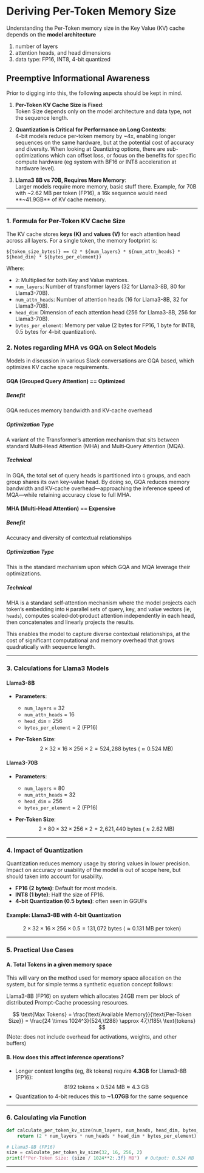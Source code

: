 
# Deriving **Per-Token Memory Size**
Understanding the Per-Token memory size in the Key Value (KV) cache depends on the **model architecture**
1. number of layers
2. attention heads, and head dimensions
3. data type: FP16, INT8, 4-bit quantized 



## Preemptive Informational Awareness
Prior to digging into this, the following aspects should be kept in mind.

1. **Per-Token KV Cache Size is Fixed**:  
   Token Size depends only on the model architecture and data type, not the sequence length.
   
2. **Quantization is Critical for Performance on Long Contexts**:  
   4-bit models reduce per-token memory by ~4x, enabling longer sequences on the same hardware, but at the potential cost of accuracy and diversity. When looking at Quantizing options, there are sub-optimizations which can offset loss, or focus on the benefits for specific compute hardware (eg system with BF16 or INT8 acceleration at hardware level).

3. **Llama3 8B vs 70B, Requires More Memory**:  
   Larger models require more memory, basic stuff there. Example, for 70B with ~2.62 MB per token (FP16), a 16k sequence would need **~41.9GB** of KV cache memory.

---

### **1. Formula for Per-Token KV Cache Size**
The KV cache stores **keys (K)** and **values (V)** for each attention head across all layers. For a single token, the memory footprint is:

```
${token_size_bytes)} == (2 * ${num_layers} * ${num_attn_heads} * ${head_dim} * ${bytes_per_element})
```

Where:
- `2`: Multiplied for both Key and Value matrices.
- `num_layers`: Number of transformer layers (32 for Llama3-8B, 80 for Llama3-70B).
- `num_attn_heads`: Number of attention heads (16 for Llama3-8B, 32 for Llama3-70B).
- `head_dim`: Dimension of each attention head (256 for Llama3-8B, 256 for Llama3-70B).
- `bytes_per_element`: Memory per value (2 bytes for FP16, 1 byte for INT8, 0.5 bytes for 4-bit quantization).

### **2. Notes regarding MHA vs GQA on Select Models**
Models in discussion in various Slack conversations are GQA based, which optimizes KV cache space requirements.

#### GQA (Grouped Query Attention) == Optimized

##### Benefit
GQA reduces memory bandwidth and KV‑cache overhead
        
##### Optimization Type
A variant of the Transformer’s attention mechanism that sits between standard Multi‑Head Attention (MHA) and Multi‑Query Attention (MQA). 
      
##### Technical
In GQA, the total set of query heads is partitioned into `G` groups, and each group shares its own key‐value head. By doing so, GQA reduces memory bandwidth and KV‑cache overhead—approaching the inference speed of MQA—while retaining accuracy close to full MHA.

#### MHA (Multi‑Head Attention) == Expensive

##### Benefit
Accuracy and diversity of contextual relationships

##### Optimization Type
This is the standard mechanism upon which GQA and MQA leverage their optimizations.

##### Technical
MHA is a standard self‑attention mechanism where the model projects each token’s embedding into `H` parallel sets of query, key, and value vectors (ie, `heads`), computes scaled‑dot‑product attention independently in each head, then concatenates and linearly projects the results. 

This enables the model to capture diverse contextual relationships, at the cost of significant computational and memory overhead that grows quadratically with sequence length. 

---

### **3. Calculations for Llama3 Models**
#### **Llama3-8B**
- **Parameters**:
  - `num_layers` = 32
  - `num_attn_heads` = 16
  - `head_dim` = 256
  - `bytes_per_element` = 2 (FP16)

- **Per-Token Size**:
  $$
  2 \times 32 \times 16 \times 256 \times 2 = 524,\!288\ \text{bytes} \ (\approx 0.524\ \text{MB})
  $$

#### **Llama3-70B**
- **Parameters**:
  - `num_layers` = 80
  - `num_attn_heads` = 32
  - `head_dim` = 256
  - `bytes_per_element` = 2 (FP16)

- **Per-Token Size**:
  $$
  2 \times 80 \times 32 \times 256 \times 2 = 2,\!621,\!440\ \text{bytes} \ (\approx 2.62\ \text{MB})
  $$

---

### **4. Impact of Quantization**
Quantization reduces memory usage by storing values in lower precision. Impact on accuracy or usability of the model is out of scope here, but should taken into account for usability.

- **FP16 (2 bytes)**: Default for most models.
- **INT8 (1 byte)**: Half the size of FP16.
- **4-bit Quantization (0.5 bytes)**: often seen in GGUFs

#### Example: Llama3-8B with 4-bit Quantization
$$
  2 \times 32 \times 16 \times 256 \times 0.5 = 131,\!072\ \text{bytes} \ (\approx 0.131\ \text{MB per token})
$$

---

### **5. Practical Use Cases**
#### **A. Total Tokens in a given memory space**
This will vary on the method used for memory space allocation on the system, but for simple terms a synthetic equation concept follows:



Llama3-8B (FP16) on system which allocates 24GB mem per block of distributed Prompt-Cache processing resources.

$$
  \text{Max Tokens} = \frac{\text{Available Memory}}{\text{Per-Token Size}} = \frac{24 \times 1024^3}{524,\!288} \approx 47,\!185\ \text{tokens}
$$
(Note: does not include overhead for activations, weights, and other buffers)

#### **B. How does this affect inference operations?**
- Longer context lengths (eg, 8k tokens) require **4.3GB** for Llama3-8B (FP16):  
  $$
  8192\ \text{tokens} \times 0.524\ \text{MB} \approx 4.3\ \text{GB}
  $$
- Quantization to 4-bit reduces this to **~1.07GB** for the same sequence

---

### **6. Calculating via Function**
```python
def calculate_per_token_kv_size(num_layers, num_heads, head_dim, bytes_per_element):
    return (2 * num_layers * num_heads * head_dim * bytes_per_element)

# Llama3-8B (FP16)
size = calculate_per_token_kv_size(32, 16, 256, 2)
print(f"Per-Token Size: {size / 1024**2:.3f} MB")  # Output: 0.524 MB
```

---
